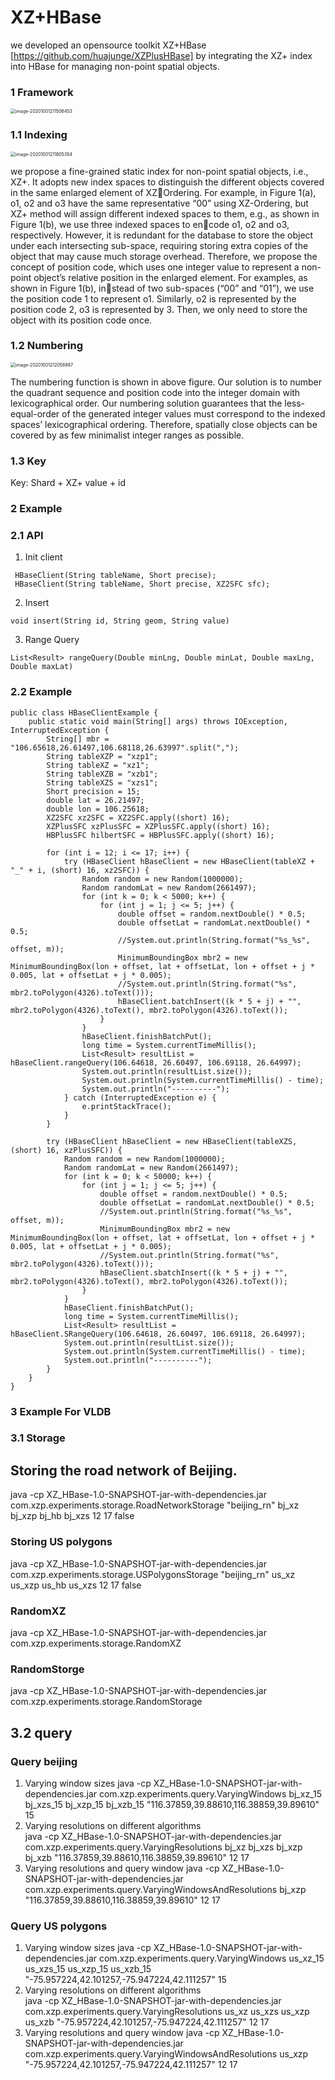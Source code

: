# XZ+HBase
we developed an opensource toolkit XZ+HBase [https://github.com/huajunge/XZPlusHBase] by integrating the XZ+ index into HBase for managing non-point spatial objects. 

### 1 Framework

<img src="images/image-20201001211506453.png" alt="image-20201001211506453" style="zoom:50%;" />

### 1.1 Indexing

<img src="images/image-20201001211805354.png" alt="image-20201001211805354" style="zoom: 50%;" />

we propose a fine-grained static index for non-point spatial objects, i.e., XZ+. It adopts new index spaces to distinguish the different objects covered in the same enlarged element of XZ￾Ordering. For example, in Figure 1(a), o1, o2 and o3 have the same representative “00” using XZ-Ordering, but XZ+ method will assign different indexed spaces to them, e.g., as shown in Figure 1(b), we use three indexed spaces to en￾code o1, o2 and o3, respectively. However, it is redundant for the database to store the object under each intersecting sub-space, requiring storing extra copies of the object that may cause much storage overhead. Therefore, we propose the concept of position code, which uses one integer value to represent a non-point object’s relative position in the enlarged element. For examples, as shown in Figure 1(b), in￾stead of two sub-spaces (“00” and “01”), we use the position code 1 to represent o1. Similarly, o2 is represented by the
position code 2, o3 is represented by 3. Then, we only need to store the object with its position code once.

### 1.2 Numbering

<img src="images/image-20201001212056987.png" alt="image-20201001212056987" style="zoom:50%;" />

The numbering function is shown in above figure. Our solution is to number the quadrant sequence and position code into the integer domain with lexicographical order. Our numbering solution guarantees that the less-equal-order of the generated integer values must correspond to the indexed spaces’ lexicographical ordering. Therefore, spatially close objects can be covered by as few minimalist integer ranges as possible. 

### 1.3 Key

Key: Shard + XZ+ value + id



### 2 Example

### 2.1 API

1. Init client

```
 HBaseClient(String tableName, Short precise);
 HBaseClient(String tableName, Short precise, XZ2SFC sfc);
```

2. Insert 

```
void insert(String id, String geom, String value)
```

3. Range Query

```
List<Result> rangeQuery(Double minLng, Double minLat, Double maxLng, Double maxLat)
```

### 2.2 Example

```
public class HBaseClientExample {
    public static void main(String[] args) throws IOException, InterruptedException {
        String[] mbr = "106.65618,26.61497,106.68118,26.63997".split(",");
        String tableXZP = "xzp1";
        String tableXZ = "xz1";
        String tableXZB = "xzb1";
        String tableXZS = "xzs1";
        Short precision = 15;
        double lat = 26.21497;
        double lon = 106.25618;
        XZ2SFC xz2SFC = XZ2SFC.apply((short) 16);
        XZPlusSFC xzPlusSFC = XZPlusSFC.apply((short) 16);
        HBPlusSFC hilbertSFC = HBPlusSFC.apply((short) 16);

        for (int i = 12; i <= 17; i++) {
            try (HBaseClient hBaseClient = new HBaseClient(tableXZ + "_" + i, (short) 16, xz2SFC)) {
                Random random = new Random(1000000);
                Random randomLat = new Random(2661497);
                for (int k = 0; k < 5000; k++) {
                    for (int j = 1; j <= 5; j++) {
                        double offset = random.nextDouble() * 0.5;
                        double offsetLat = randomLat.nextDouble() * 0.5;
                        //System.out.println(String.format("%s_%s", offset, m));
                        MinimumBoundingBox mbr2 = new MinimumBoundingBox(lon + offset, lat + offsetLat, lon + offset + j * 0.005, lat + offsetLat + j * 0.005);
                        //System.out.println(String.format("%s", mbr2.toPolygon(4326).toText()));
                        hBaseClient.batchInsert((k * 5 + j) + "", mbr2.toPolygon(4326).toText(), mbr2.toPolygon(4326).toText());
                    }
                }
                hBaseClient.finishBatchPut();
                long time = System.currentTimeMillis();
                List<Result> resultList = hBaseClient.rangeQuery(106.64618, 26.60497, 106.69118, 26.64997);
                System.out.println(resultList.size());
                System.out.println(System.currentTimeMillis() - time);
                System.out.println("----------");
            } catch (InterruptedException e) {
                e.printStackTrace();
            }
        }

        try (HBaseClient hBaseClient = new HBaseClient(tableXZS, (short) 16, xzPlusSFC)) {
            Random random = new Random(1000000);
            Random randomLat = new Random(2661497);
            for (int k = 0; k < 50000; k++) {
                for (int j = 1; j <= 5; j++) {
                    double offset = random.nextDouble() * 0.5;
                    double offsetLat = randomLat.nextDouble() * 0.5;
                    //System.out.println(String.format("%s_%s", offset, m));
                    MinimumBoundingBox mbr2 = new MinimumBoundingBox(lon + offset, lat + offsetLat, lon + offset + j * 0.005, lat + offsetLat + j * 0.005);
                    //System.out.println(String.format("%s", mbr2.toPolygon(4326).toText()));
                    hBaseClient.sbatchInsert((k * 5 + j) + "", mbr2.toPolygon(4326).toText(), mbr2.toPolygon(4326).toText());
                }
            }
            hBaseClient.finishBatchPut();
            long time = System.currentTimeMillis();
            List<Result> resultList = hBaseClient.SRangeQuery(106.64618, 26.60497, 106.69118, 26.64997);
            System.out.println(resultList.size());
            System.out.println(System.currentTimeMillis() - time);
            System.out.println("----------");
        }
    }
}
```

### 3 Example For VLDB

### 3.1 Storage

## Storing the road network of Beijing.

java -cp  XZ_HBase-1.0-SNAPSHOT-jar-with-dependencies.jar com.xzp.experiments.storage.RoadNetworkStorage "beijing_rn" bj_xz bj_xzp bj_hb bj_xzs 12 17 false	
### Storing US polygons
java -cp  XZ_HBase-1.0-SNAPSHOT-jar-with-dependencies.jar com.xzp.experiments.storage.USPolygonsStorage "beijing_rn" us_xz us_xzp us_hb us_xzs 12 17 false
### RandomXZ
java -cp  XZ_HBase-1.0-SNAPSHOT-jar-with-dependencies.jar com.xzp.experiments.storage.RandomXZ		
### RandomStorge
java -cp  XZ_HBase-1.0-SNAPSHOT-jar-with-dependencies.jar com.xzp.experiments.storage.RandomStorage	

## 3.2 query
### Query beijing
1. Varying window sizes
java -cp  XZ_HBase-1.0-SNAPSHOT-jar-with-dependencies.jar com.xzp.experiments.query.VaryingWindows  bj_xz_15 bj_xzs_15 bj_xzp_15 bj_xzb_15 "116.37859,39.88610,116.38859,39.89610" 15	
2. Varying resolutions on different algorithms																						
  java -cp  XZ_HBase-1.0-SNAPSHOT-jar-with-dependencies.jar com.xzp.experiments.query.VaryingResolutions  bj_xz bj_xzs bj_xzp bj_xzb "116.37859,39.88610,116.38859,39.89610" 12 17		
3. Varying resolutions and query window
  java -cp  XZ_HBase-1.0-SNAPSHOT-jar-with-dependencies.jar com.xzp.experiments.query.VaryingWindowsAndResolutions bj_xzp "116.37859,39.88610,116.38859,39.89610" 12 17				

### Query US polygons
1. Varying window sizes
java -cp  XZ_HBase-1.0-SNAPSHOT-jar-with-dependencies.jar com.xzp.experiments.query.VaryingWindows  us_xz_15 us_xzs_15 us_xzp_15 us_xzb_15 "-75.957224,42.101257,-75.947224,42.111257" 15																						
2. Varying resolutions on different algorithms	
java -cp  XZ_HBase-1.0-SNAPSHOT-jar-with-dependencies.jar com.xzp.experiments.query.VaryingResolutions  us_xz us_xzs us_xzp us_xzb "-75.957224,42.101257,-75.947224,42.111257" 12 17	
3.  Varying resolutions and query window
  java -cp  XZ_HBase-1.0-SNAPSHOT-jar-with-dependencies.jar com.xzp.experiments.query.VaryingWindowsAndResolutions us_xzp "-75.957224,42.101257,-75.947224,42.111257" 12 17																																			